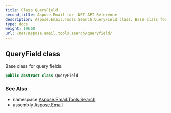 ```yaml
---
title: Class QueryField
second_title: Aspose.Email for .NET API Reference
description: Aspose.Email.Tools.Search.QueryField class. Base class for query fields
type: docs
weight: 19660
url: /net/aspose.email.tools.search/queryfield/
---
```

## QueryField class

Base class for query fields.

```csharp
public abstract class QueryField
```

### See Also

* namespace [Aspose.Email.Tools.Search](../../aspose.email.tools.search/)
* assembly [Aspose.Email](../../)


